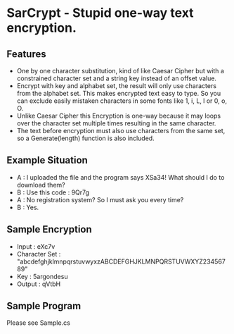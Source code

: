 # SarCrypt - Stupid one-way text encryption.

## Features
- One by one character substitution, kind of like Caesar Cipher but with a constrained character set and a string key instead of an offset value.
- Encrypt with key and alphabet set, the result will only use characters from the alphabet set. This makes encrypted text easy to type. So you can exclude easily mistaken characters in some fonts like 1, i, L, l or 0, o, O.
- Unlike Caesar Cipher this Encryption is one-way because it may loops over the character set multiple times resulting in the same character.
- The text before encryption must also use characters from the same set, so a Generate(length) function is also included.

## Example Situation
- A : I uploaded the file and the program says XSa34! What should I do to download them?
- B : Use this code : 9Qr7g
- A : No registration system? So I must ask you every time?
- B : Yes.

## Sample Encryption
- Input : eXc7v
- Character Set : "abcdefghjklmnpqrstuvwyxzABCDEFGHJKLMNPQRSTUVWXYZ23456789"
- Key : 5argondesu
- Output : qVtbH

## Sample Program
Please see Sample.cs
